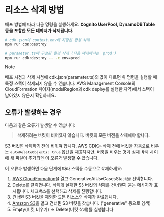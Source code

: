 # 리소스 삭제 방법

배포 방법에 따라 다음 명령을 실행하세요. **Cognito UserPool, DynamoDB Table 등을 포함한 모든 데이터가 삭제됩니다.**

```bash
# cdk.json의 context.env에 지정된 환경 삭제
npm run cdk:destroy

# parameter.ts에 구성된 환경 삭제 (다음 예제에서는 'prod')
npm run cdk:destroy -- -c env=prod
```

> [!NOTE]
> 배포 시점과 삭제 시점에 cdk.json(parameter.ts)의 값이 다르면 위 명령을 실행할 때 특정 스택이 삭제되지 않을 수 있습니다.
> AWS Management Console의 CloudFormation 페이지(modelRegion과 cdk deploy를 실행한 지역)에서 스택이 남아있지 않은지 확인하세요.

## 오류가 발생하는 경우

다음과 같은 오류가 발생할 수 있습니다:

> **삭제하려는 버킷이 비어있지 않습니다. 버킷의 모든 버전을 삭제해야 합니다.**

S3 버킷은 삭제하기 전에 비워야 합니다. AWS CDK는 삭제 전에 버킷을 자동으로 비우는 `autoDeleteObjects: true` 옵션을 제공하지만, 버킷을 비우는 것과 실제 삭제 사이에 새 파일이 추가되면 이 오류가 발생할 수 있습니다.

이 오류가 발생하면 다음 단계에 따라 스택을 수동으로 삭제하세요:

1. [AWS CloudFormation](https://console.aws.amazon.com/cloudformation/home)을 열고 GenerativeAiUseCasesStack을 선택합니다.
2. Delete를 클릭합니다. 삭제에 실패한 S3 버킷의 삭제를 건너뛸지 묻는 메시지가 표시됩니다. 체크박스를 선택하고 삭제를 진행합니다.
3. 건너뛴 S3 버킷을 제외한 모든 리소스의 삭제가 완료됩니다.
4. [Amazon S3](https://s3.console.aws.amazon.com/s3/home)을 열고 건너뛴 S3 버킷을 찾습니다. ("generative" 등으로 검색)
5. Empty(버킷 비우기) => Delete(버킷 삭제)를 실행합니다
